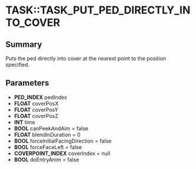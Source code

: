 # TASK::TASK_PUT_PED_DIRECTLY_INTO_COVER

## Summary
Puts the ped directly into cover at the nearest point to the position specified.

## Parameters
* **PED_INDEX** pedIndex
* **FLOAT** coverPosX
* **FLOAT** coverPosY
* **FLOAT** coverPosZ
* **INT** time
* **BOOL** canPeekAndAim = false
* **FLOAT** blendInDuration = 0
* **BOOL** forceInitialFacingDirection = false
* **BOOL** forceFaceLeft = false
* **COVERPOINT_INDEX** coverIndex = null
* **BOOL** doEntryAnim = false
